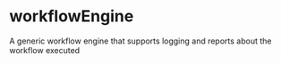 # workflowEngine
A generic workflow engine that supports logging and reports about the workflow executed
